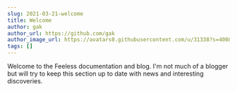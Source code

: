```yaml
---
slug: 2021-03-21-welcome
title: Welcome
author: gak
author_url: https://github.com/gak
author_image_url: https://avatars0.githubusercontent.com/u/31338?s=400&v=4
tags: []
---
```


Welcome to the Feeless documentation and blog. I'm not much of a blogger but will try to keep this section up
to date with news and interesting discoveries.